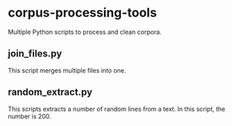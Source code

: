 # corpus-processing-tools
Multiple Python scripts to process and clean corpora.

## join_files.py
This script merges multiple files into one.

## random_extract.py
This scripts extracts a number of random lines from a text. In this script, the number is 200.
